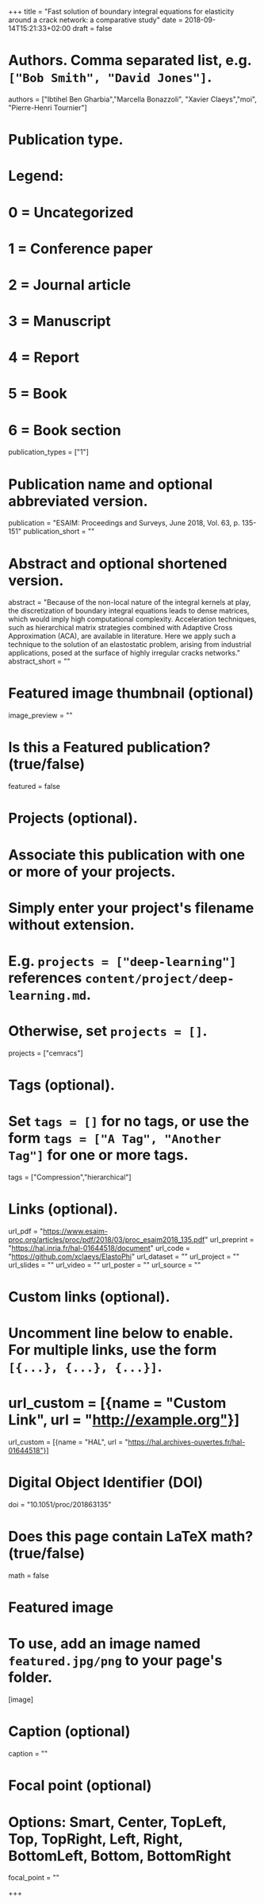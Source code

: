 +++
title = "Fast solution of boundary integral equations for elasticity around a crack network: a comparative study"
date = 2018-09-14T15:21:33+02:00
draft = false

# Authors. Comma separated list, e.g. `["Bob Smith", "David Jones"]`.
authors = ["Ibtihel Ben Gharbia","Marcella Bonazzoli", "Xavier Claeys","moi", "Pierre-Henri Tournier"]

# Publication type.
# Legend:
# 0 = Uncategorized
# 1 = Conference paper
# 2 = Journal article
# 3 = Manuscript
# 4 = Report
# 5 = Book
# 6 = Book section
publication_types = ["1"]

# Publication name and optional abbreviated version.
publication = "ESAIM: Proceedings and Surveys, June 2018, Vol. 63, p. 135-151"
publication_short = ""

# Abstract and optional shortened version.
abstract = "Because of the non-local nature of the integral kernels at play, the discretization of boundary integral equations leads to dense matrices, which would imply high computational complexity. Acceleration techniques, such as hierarchical matrix strategies combined with Adaptive Cross Approximation (ACA), are available in literature. Here we apply such a technique to the solution of an elastostatic problem, arising from industrial applications, posed at the surface of highly irregular cracks networks."
abstract_short = ""

# Featured image thumbnail (optional)
image_preview = ""

# Is this a Featured publication? (true/false)
featured = false

# Projects (optional).
#   Associate this publication with one or more of your projects.
#   Simply enter your project's filename without extension.
#   E.g. `projects = ["deep-learning"]` references `content/project/deep-learning.md`.
#   Otherwise, set `projects = []`.
projects = ["cemracs"]

# Tags (optional).
#   Set `tags = []` for no tags, or use the form `tags = ["A Tag", "Another Tag"]` for one or more tags.
tags = ["Compression","hierarchical"]

# Links (optional).
url_pdf = "https://www.esaim-proc.org/articles/proc/pdf/2018/03/proc_esaim2018_135.pdf"
url_preprint = "https://hal.inria.fr/hal-01644518/document"
url_code = "https://github.com/xclaeys/ElastoPhi"
url_dataset = ""
url_project = ""
url_slides = ""
url_video = ""
url_poster = ""
url_source = ""

# Custom links (optional).
#   Uncomment line below to enable. For multiple links, use the form `[{...}, {...}, {...}]`.
# url_custom = [{name = "Custom Link", url = "http://example.org"}]
url_custom = [{name = "HAL", url = "https://hal.archives-ouvertes.fr/hal-01644518"}]

# Digital Object Identifier (DOI)
doi = "10.1051/proc/201863135"

# Does this page contain LaTeX math? (true/false)
math = false

# Featured image
# To use, add an image named `featured.jpg/png` to your page's folder. 
[image]
  # Caption (optional)
  caption = ""

  # Focal point (optional)
  # Options: Smart, Center, TopLeft, Top, TopRight, Left, Right, BottomLeft, Bottom, BottomRight
  focal_point = ""

+++
